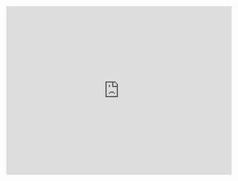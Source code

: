 <iframe width="600" height="450" src="https://datastudio.google.com/embed/reporting/8bc82b6a-942b-4e98-8381-f701f7b5a5d5/page/1D3kC" frameborder="0" style="border:0" allowfullscreen></iframe>

